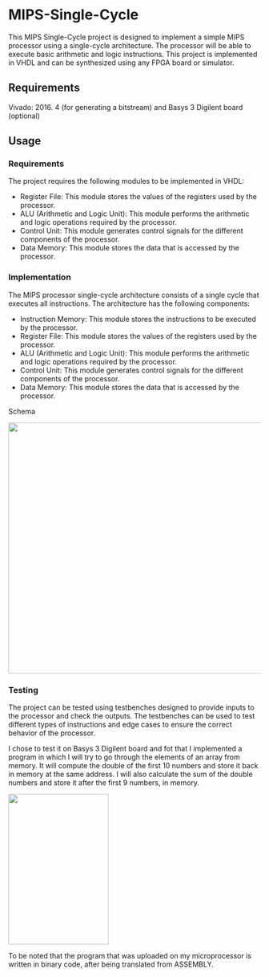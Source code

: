 # MIPS-Single-Cycle
This MIPS Single-Cycle project is designed to implement a simple MIPS processor using a single-cycle architecture. The processor will be able to execute basic arithmetic and logic instructions. This project is implemented in VHDL and can be synthesized using any FPGA board or simulator.

## Requirements
Vivado: 2016. 4 (for generating a bitstream) and Basys 3 Digilent board (optional)

## Usage
### Requirements
The project requires the following modules to be implemented in VHDL:
- Register File: This module stores the values of the registers used by the processor.
- ALU (Arithmetic and Logic Unit): This module performs the arithmetic and logic operations required by the processor.
- Control Unit: This module generates control signals for the different components of the processor.
- Data Memory: This module stores the data that is accessed by the processor.

### Implementation
The MIPS processor single-cycle architecture consists of a single cycle that executes all instructions. The architecture has the following components:
- Instruction Memory: This module stores the instructions to be executed by the processor.
- Register File: This module stores the values of the registers used by the processor.
- ALU (Arithmetic and Logic Unit): This module performs the arithmetic and logic operations required by the processor.
- Control Unit: This module generates control signals for the different components of the processor.
- Data Memory: This module stores the data that is accessed by the processor.

Schema
<div allign="center">
    <img src="https://user-images.githubusercontent.com/93877610/232557767-4497b6b1-b544-4baa-ae68-74951e76704c.jpg" width="800" height="500">
  
### Testing
The project can be tested using testbenches designed to provide inputs to the processor and check the outputs. The testbenches can be used to test different types of instructions and edge cases to ensure the correct behavior of the processor.

I chose to test it on Basys 3 Digilent board and fot that I implemented a program in which I will try to go through the elements of an array from memory. It will compute the double of the first 10 numbers and store it back in memory at the same address. I will also calculate the sum of the double numbers and store it after the first 9 numbers, in memory.

<div allign="center">
    <img src="https://user-images.githubusercontent.com/93877610/232553840-944ff960-15f0-46dc-8254-7d2378f0d18c.jpg" width="200" height="300">

To be noted that the program that was uploaded on my microprocessor is written in binary code, after being translated from ASSEMBLY. 
</div>
